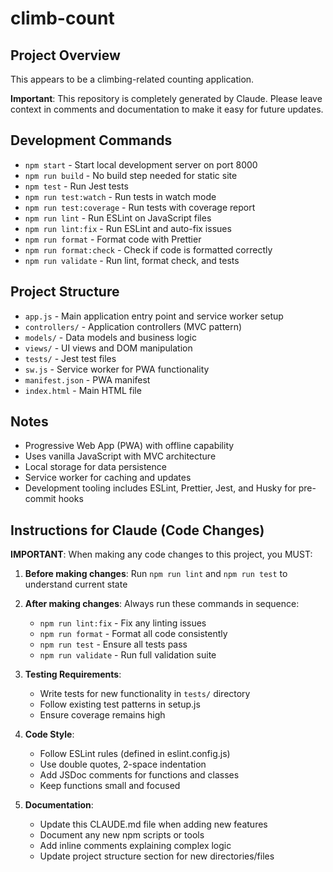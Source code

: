 # climb-count

## Project Overview

This appears to be a climbing-related counting application.

**Important**: This repository is completely generated by Claude. Please leave context in comments and documentation to make it easy for future updates.

## Development Commands

- `npm start` - Start local development server on port 8000
- `npm run build` - No build step needed for static site
- `npm test` - Run Jest tests
- `npm run test:watch` - Run tests in watch mode
- `npm run test:coverage` - Run tests with coverage report
- `npm run lint` - Run ESLint on JavaScript files
- `npm run lint:fix` - Run ESLint and auto-fix issues
- `npm run format` - Format code with Prettier
- `npm run format:check` - Check if code is formatted correctly
- `npm run validate` - Run lint, format check, and tests

## Project Structure

- `app.js` - Main application entry point and service worker setup
- `controllers/` - Application controllers (MVC pattern)
- `models/` - Data models and business logic
- `views/` - UI views and DOM manipulation
- `tests/` - Jest test files
- `sw.js` - Service worker for PWA functionality
- `manifest.json` - PWA manifest
- `index.html` - Main HTML file

## Notes

- Progressive Web App (PWA) with offline capability
- Uses vanilla JavaScript with MVC architecture
- Local storage for data persistence
- Service worker for caching and updates
- Development tooling includes ESLint, Prettier, Jest, and Husky for pre-commit hooks

## Instructions for Claude (Code Changes)

**IMPORTANT**: When making any code changes to this project, you MUST:

1. **Before making changes**: Run `npm run lint` and `npm run test` to understand current state
2. **After making changes**: Always run these commands in sequence:
   - `npm run lint:fix` - Fix any linting issues
   - `npm run format` - Format all code consistently
   - `npm run test` - Ensure all tests pass
   - `npm run validate` - Run full validation suite

3. **Testing Requirements**:
   - Write tests for new functionality in `tests/` directory
   - Follow existing test patterns in setup.js
   - Ensure coverage remains high

4. **Code Style**:
   - Follow ESLint rules (defined in eslint.config.js)
   - Use double quotes, 2-space indentation
   - Add JSDoc comments for functions and classes
   - Keep functions small and focused

5. **Documentation**:
   - Update this CLAUDE.md file when adding new features
   - Document any new npm scripts or tools
   - Add inline comments explaining complex logic
   - Update project structure section for new directories/files
